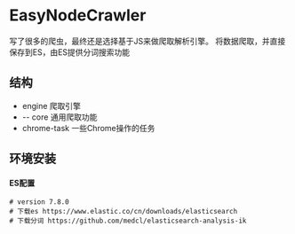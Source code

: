 
# EasyNodeCrawler

写了很多的爬虫，最终还是选择基于JS来做爬取解析引擎。
将数据爬取，并直接保存到ES，由ES提供分词搜索功能

## 结构

* engine  爬取引擎
* -- core 通用爬取功能
* chrome-task 一些Chrome操作的任务

## 环境安装

#### ES配置
```
# version 7.8.0
# 下载es https://www.elastic.co/cn/downloads/elasticsearch
# 下载分词 https://github.com/medcl/elasticsearch-analysis-ik
```
